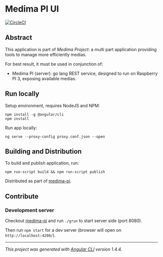 # Medima PI UI

[![CircleCI](https://circleci.com/gh/TomDush/medima-pi-ui.svg?style=svg)](https://circleci.com/gh/TomDush/medima-pi-ui)

## Abstract

This application is part of *Medima Project*: a multi part application providing tools to manage more efficiently medias.

For best result, it must be used in conjunction of:

* Medima PI (server): go lang REST service, designed to run on Raspberry PI 3, exposing available medias.

## Run locally

Setup environment, requires NodeJS and NPM:

    npm install -g @angular/cli
    npm install
    
Run app locally:

    ng serve --proxy-config proxy.conf.json --open
    
## Building and Distribution

To build and publish application, run:

    npm run-script build && npm run-script publish

Distributed as part of [medima-pi](https://github.com/TomDush/medima-pi).

## Contribute

### Development server

Checkout [medima-pi](https://github.com/TomDush/medima-pi) and run `./grun` to start server side (port 8080).  

Then run `npm start` for a dev server (browser will open on `http://localhost:4200/`).


---------------------------------------

_This project was generated with [Angular CLI](https://github.com/angular/angular-cli) version 1.4.4._
